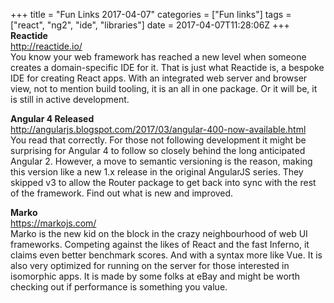 +++
title = "Fun Links 2017-04-07"
categories = ["Fun links"]
tags = ["react", "ng2", "ide", "libraries"]
date = 2017-04-07T11:28:06Z
+++
**Reactide**  
http://reactide.io/  
You know your web framework has reached a new level when someone creates a domain-specific IDE for it. That is just what Reactide is, a bespoke IDE for creating React apps. With an integrated web server and browser view, not to mention build tooling, it is an all in one package. Or it will be, it is still in active development.

**Angular 4 Released**  
http://angularjs.blogspot.com/2017/03/angular-400-now-available.html  
You read that correctly. For those not following development it might be surprising for Angular 4 to follow so closely behind the long anticipated Angular 2. However, a move to semantic versioning is the reason, making this version like a new 1.x release in the original AngularJS series. They skipped v3 to allow the Router package to get back into sync with the rest of the framework. Find out what is new and improved.

**Marko**  
https://markojs.com/  
Marko is the new kid on the block in the crazy neighbourhood of web UI frameworks. Competing against the likes of React and the fast Inferno, it claims even better benchmark scores. And with a syntax more like Vue. It is also very optimized for running on the server for those interested in isomorphic apps. It is made by some folks at eBay and might be worth checking out if performance is something you value.